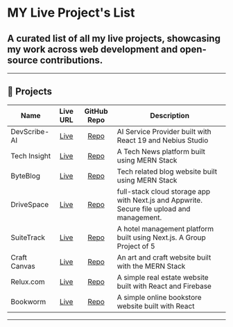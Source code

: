# MY Live Project's List

## A curated list of all my live projects, showcasing my work across web development and open-source contributions.


---

## 📂 Projects

| Name              | Live URL                                  | GitHub Repo                                       | Description                          |
|-------------------|:-----------------------------------------:|:-------------------------------------------------:|--------------------------------------|
| DevScribe-AI     | [Live](https://devscribe-ai.vercel.app)  | [Repo](https://github.com/dev-rashedin/devScribe-ai)      | AI Service Provider built with React 19 and Nebius Studio    |
| Tech Insight           | [Live](https://tech-insights-d2159.web.app/)    | [Repo](https://github.com/dev-rashedin/techInsights-Project)    | A Tech News platform built using MERN Stack               |
| ByteBlog         | [Live](https://byteblog-da679.web.app)       | [Repo](https://github.com/dev-rashedin/ByteBlog-Client-Side)  | Tech related blog website built using MERN Stack                     |
| DriveSpace          | [Live](https://drivespace.vercel.app)   | [Repo](https://github.com/dev-rashedin/DriveSpace)   | full-stack cloud storage app with Next.js and Appwrite. Secure file upload and management.                          |
| SuiteTrack              | [Live](https://suite-track.vercel.app)       | [Repo](https://github.com/dev-rashedin/SuiteTrack-Project)       | A hotel management platform built using Next.js. A Group Project of 5                        |
| Craft Canvas      | [Live](https://a10-assignment-project.web.app)      | [Repo](https://github.com/dev-rashedin/A10-Craft-Canvas-Client)      | An art and craft website built with the MERN Stack                          |
| Relux.com     | [Live](https://a9-real-estate-9f975.web.app)   | [Repo](https://github.com/dev-rashedin/RealState-Assignment-A9)    | A simple real estate website built with React and Firebase                |
| Bookworm         | [Live](https://waggish-judge.surge.sh)    | [Repo](https://github.com/dev-rashedin/React-Bookworm-Project)  | A simple online bookstore website built with React                             |

---